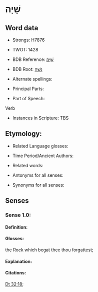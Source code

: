 # שָׁיָה

<!-- Status: S2="NeedsEdits" -->
<!-- Lexica used for edits:   -->

## Word data

* Strongs: H7876

* TWOT: 1428

* BDB Reference: [שָׁיָה](rc://en/bdb/dict/v.ct.aj)

* BDB Root: [נשׁה](rc://en/bdb/dict/n.fu.aa)

* Alternate spellings:

* Principal Parts:

* Part of Speech:

Verb

* Instances in Scripture: TBS

## Etymology:

* Related Language glosses:

* Time Period/Ancient Authors:

* Related words:

* Antonyms for all senses:

* Synonyms for all senses:

## Senses

### Sense 1.0:

#### Definition:

#### Glosses:

the Rock which begat thee thou forgattest; 

#### Explanation:

#### Citations:

[Dt 32:18](rc://he/uhb/book/deu/32/18); 


